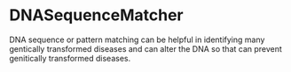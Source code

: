 # DNASequenceMatcher
DNA sequence or pattern matching can be helpful in identifying many gentically transformed diseases and can alter the DNA so that can prevent genitically transformed diseases.
